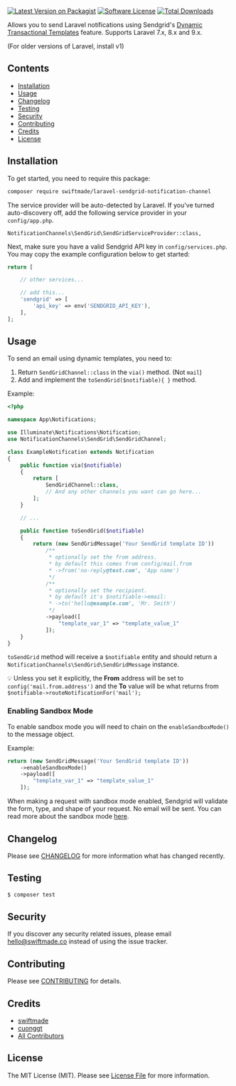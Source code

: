 [![Latest Version on Packagist](https://img.shields.io/packagist/v/swiftmade/laravel-sendgrid-notification-channel.svg?style=flat-square)](https://packagist.org/packages/swiftmade/laravel-sendgrid-notification-channel)
[![Software License](https://img.shields.io/badge/license-MIT-brightgreen.svg?style=flat-square)](LICENSE.md)
[![Total Downloads](https://img.shields.io/packagist/dt/swiftmade/laravel-sendgrid-notification-channel.svg?style=flat-square)](https://packagist.org/packages/swiftmade/laravel-sendgrid-notification-channel)

Allows you to send Laravel notifications using Sendgrid's [Dynamic Transactional Templates](https://docs.sendgrid.com/ui/sending-email/how-to-send-an-email-with-dynamic-transactional-templates) feature. Supports Laravel 7.x, 8.x and 9.x.

(For older versions of Laravel, install v1)

## Contents

-   [Installation](#installation)
-   [Usage](#usage)
-   [Changelog](#changelog)
-   [Testing](#testing)
-   [Security](#security)
-   [Contributing](#contributing)
-   [Credits](#credits)
-   [License](#license)

## Installation

To get started, you need to require this package:

```bash
composer require swiftmade/laravel-sendgrid-notification-channel
```

The service provider will be auto-detected by Laravel. If you've turned auto-discovery off, add the following service provider in your `config/app.php`.

```
NotificationChannels\SendGrid\SendGridServiceProvider::class,
```

Next, make sure you have a valid Sendgrid API key in `config/services.php`. You may copy the example configuration below to get started:

```php
return [

    // other services...

    // add this...
    'sendgrid' => [
        'api_key' => env('SENDGRID_API_KEY'),
    ],
];
```

## Usage

To send an email using dynamic templates, you need to:

1. Return `SendGridChannel::class` in the `via()` method. (Not `mail`)
2. Add and implement the `toSendGrid($notifiable){ }` method.

Example:

```php
<?php

namespace App\Notifications;

use Illuminate\Notifications\Notification;
use NotificationChannels\SendGrid\SendGridChannel;

class ExampleNotification extends Notification
{
    public function via($notifiable)
    {
        return [
            SendGridChannel::class,
            // And any other channels you want can go here...
        ];
    }

    // ...

    public function toSendGrid($notifiable)
    {
        return (new SendGridMessage('Your SendGrid template ID'))
            /**
             * optionally set the from address.
             * by default this comes from config/mail.from
             * ->from('no-reply@test.com', 'App name')
             */
            /**
             * optionally set the recipient.
             * by default it's $notifiable->email:
             * ->to('hello@example.com', 'Mr. Smith')
             */
            ->payload([
                "template_var_1" => "template_value_1"
            ]);
	}
}

```

`toSendGrid` method will receive a `$notifiable` entity and should return a `NotificationChannels\SendGrid\SendGridMessage` instance.

💡 Unless you set it explicitly, the **From** address will be set to `config('mail.from.address')` and the **To** value will be what returns from `$notifiable->routeNotificationFor('mail');`

### Enabling Sandbox Mode

To enable sandbox mode you will need to chain on the `enableSandboxMode()` to the message object.

Example:

```php
return (new SendGridMessage('Your SendGrid template ID'))
    ->enableSandboxMode()
    ->payload([
        "template_var_1" => "template_value_1"
    ]);
```

When making a request with sandbox mode enabled, Sendgrid will validate the form, type, and shape of your request. No email will be sent. You can read more about the sandbox mode [here](https://docs.sendgrid.com/for-developers/sending-email/sandbox-mode).

## Changelog

Please see [CHANGELOG](CHANGELOG.md) for more information what has changed recently.

## Testing

```bash
$ composer test
```

## Security

If you discover any security related issues, please email hello@swiftmade.co instead of using the issue tracker.

## Contributing

Please see [CONTRIBUTING](CONTRIBUTING.md) for details.

## Credits

-   [swiftmade](https://github.com/swiftmade)
-   [cuonggt](https://github.com/cuonggt/laravel-sendgrid-notification-channel)
-   [All Contributors](../../contributors)

## License

The MIT License (MIT). Please see [License File](LICENSE.md) for more information.
